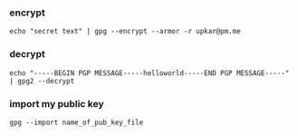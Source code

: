 ### encrypt
```
echo "secret text" | gpg --encrypt --armor -r upkar@pm.me
```

### decrypt
```
echo "-----BEGIN PGP MESSAGE-----helloworld-----END PGP MESSAGE-----" | gpg2 --decrypt
```

### import my public key
```
gpg --import name_of_pub_key_file
```
